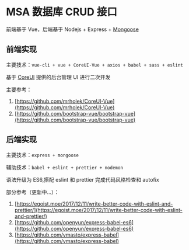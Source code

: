 # MSA 数据库 CRUD 接口

前端基于 Vue，后端基于 Nodejs + Express + [Mongoose](http://mongoosejs.com)

## 前端实现

主要技术：`vue-cli + vue + CoreUI-Vue + axios + babel + sass + eslint`

基于 [CoreUI](https://github.com/mrholek/CoreUI-Vue) 提供的后台管理 UI 进行二次开发

主要参考：

1. [https://github.com/mrholek/CoreUI-Vue](https://github.com/mrholek/CoreUI-Vue)
2. [https://github.com/bootstrap-vue/bootstrap-vue](https://github.com/bootstrap-vue/bootstrap-vue)

## 后端实现

主要技术：`express + mongoose`

辅助技术：`babel + eslint + prettier + nodemon`

语法升级为 ES6,搭配 eslint 和 prettier 完成代码风格检查和 autofix

部分参考（更新中...）：

1. [https://egoist.moe/2017/12/11/write-better-code-with-eslint-and-prettier/](https://egoist.moe/2017/12/11/write-better-code-with-eslint-and-prettier/)
2. [https://github.com/openyun/express-babel-es6](https://github.com/openyun/express-babel-es6)
3. [https://github.com/vmasto/express-babel](https://github.com/vmasto/express-babel)

